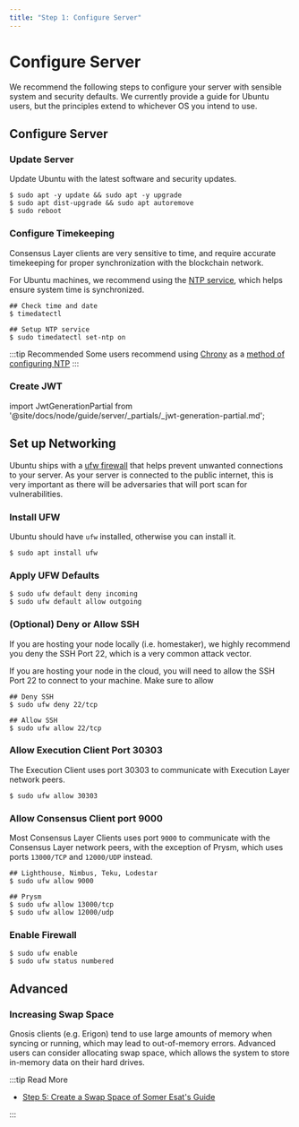 ```yaml
---
title: "Step 1: Configure Server"
---
```


# Configure Server

We recommend the following steps to configure your server with sensible system and security defaults. We currently provide a guide for Ubuntu users, but the principles extend to whichever OS you intend to use. 
## Configure Server

### Update Server

Update Ubuntu with the latest software and security updates.

```shell
$ sudo apt -y update && sudo apt -y upgrade
$ sudo apt dist-upgrade && sudo apt autoremove
$ sudo reboot
```

### Configure Timekeeping

Consensus Layer clients are very sensitive to time, and require accurate timekeeping for proper synchronization with the blockchain network. 

For Ubuntu machines, we recommend using the [NTP service](https://ubuntu.com/server/docs/network-ntp), which helps ensure system time is synchronized. 

```shell
## Check time and date
$ timedatectl

## Setup NTP service
$ sudo timedatectl set-ntp on
```

:::tip Recommended
Some users recommend using [Chrony](https://chrony.tuxfamily.org/) as a [method of configuring NTP](https://ubuntu.com/blog/ubuntu-bionic-using-chrony-to-configure-ntp)
:::

### Create JWT

import JwtGenerationPartial from '@site/docs/node/guide/server/_partials/_jwt-generation-partial.md';

<JwtGenerationPartial />

## Set up Networking

Ubuntu ships with a [ufw firewall](https://wiki.ubuntu.com/UncomplicatedFirewall) that helps prevent unwanted connections to your server. As your server is connected to the public internet, this is very important as there will be adversaries that will port scan for vulnerabilities.

### Install UFW

Ubuntu should have `ufw` installed, otherwise you can install it. 

```shell
$ sudo apt install ufw
```

### Apply UFW Defaults

```shell
$ sudo ufw default deny incoming
$ sudo ufw default allow outgoing
```

### (Optional) Deny or Allow SSH

If you are hosting your node locally (i.e. homestaker), we highly recommend you deny the SSH Port 22, which is a very common attack vector. 

If you are hosting your node in the cloud, you will need to allow the SSH Port 22 to connect to your machine. Make sure to allow 

```shell
## Deny SSH
$ sudo ufw deny 22/tcp

## Allow SSH
$ sudo ufw allow 22/tcp
```

### Allow Execution Client Port 30303

The Execution Client uses port 30303 to communicate with Execution Layer network peers. 

```shell
$ sudo ufw allow 30303
```

### Allow Consensus Client port 9000

Most Consensus Layer Clients uses port `9000` to communicate with the Consensus Layer network peers, with the exception of Prysm, which uses ports `13000/TCP` and `12000/UDP` instead. 

```shell
## Lighthouse, Nimbus, Teku, Lodestar
$ sudo ufw allow 9000

## Prysm
$ sudo ufw allow 13000/tcp
$ sudo ufw allow 12000/udp
```

### Enable Firewall

```shell
$ sudo ufw enable
$ sudo ufw status numbered 
```


## Advanced

### Increasing Swap Space

Gnosis clients (e.g. Erigon) tend to use large amounts of memory when syncing or running, which may lead to out-of-memory errors. Advanced users can consider allocating swap space, which allows the system to store in-memory data on their hard drives. 

:::tip Read More
- [Step 5: Create a Swap Space of Somer Esat's Guide](https://someresat.medium.com/guide-to-staking-on-ethereum-ubuntu-lodestar-193a2553a161) 

:::